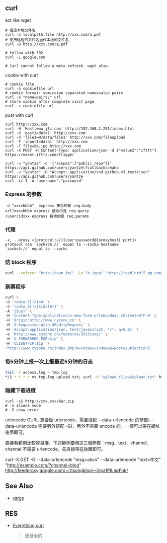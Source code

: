 ## curl

act like wget
```
# 指定本地文件名
curl -o localpath.file http://xxx.com/a.pdf
# 使用远程的文件名当作本地的文件名
curl -O http://xxx.com/a.pdf 

# follow with 302
curl -L google.com

# Curl cannot follow a meta refresh. wget also.
```

cookie with curl
```
# cookie file
curl -b cookiefile url
# cookie format: semicoion separated name=value pairs
curl -b "name=pairs;" url
# store cookie after complete visit page
curl -c cookiefile url
```


post with curl
```
curl http://xxx.com
curl -H 'Host:www.jfz.com' http://192.168.1.251/index.html
curl -d 'post1=data1' http://xxx.com
curl -d 'file1=@/data/file1' http://xxx.com/fileupload
curl -F 'input1=data1' http://xxx.com
curl -F file=@a.jpg http://xxx.com
curl -X POST -H Content-Type: application/json -d {"value2":"ifttt"} https://maker.ifttt.com/trigger

curl -u "yantze" -d '{"scopes":["public_repo"]}' https://api.github.com/users/yantze\?callback\=haha
curl -u "yantze" -H "Accept: application/vnd.github.v3.text+json"  https://api.github.com/users/yantze
curl -i/-I -u "username":"password"
```

### Express 的参数
```
-d "xxx=bbbb"  express 接受的是 req.body
url?xxx=bbbb express 接收的是 req.query
/user/idxxx express 接收的是 req.params
```


### 代理
```
-x, --proxy <[protocol://][user:password@]proxyhost[:port]>
protocol can `socks5h://` equal to --socks-hostname
`socks5://` equal to --socks
```

### 防 block 程序
```bash
curl --referer "http://xun.im/" -Lo "b.jpeg" "http://read.html5.qq.com/image?src=forum&q=5&r=0&imgflag=7&imageUrl=http://mmbiz.qpic.cn/mmbiz/4SzSI83cwBUnBJoBy4Hjp2cYfdE6uBJHicw0d4178n3nvDjx6syBZYBEZLOuPxd75sJpLk3ib5ngXA8334UDUhvA/0?wx_fmt=jpeg"
```

### 刷票程序
```bash
curl \
-d 'radio_5[]=144' \
-d 'radio_5[]={$ids[0]}' \
-A '{$ua}' \
-H 'Content-Type:application/x-www-form-urlencoded; charset=UTF-8' \
-H 'Origin:http://www.cyzone.cn' \
-H 'X-Requested-With:XMLHttpRequest' \
-H 'Accept:application/json, text/javascript, */*; q=0.01' \
-e 'http://www.cyzone.cn/features/2015cyxg/' \
-H 'X-FORWARDED-FOR:$ip' \
-H 'CLIENT-IP:$ip' \
'http://www.cyzone.cn/index.php?m=vote&c=index&a=post&subjectid=5'
```

### 每5分钟上报一次上报最近5分钟的日志
```bash
tail -F access.log > tmp.log
*/5 * * * * mv tmp.log upload.txt; curl -d "upload_file=@upload.txt" http://xxx.com/log_upload.php; rm upload.txt 
```

### 隐藏下载进度
```
curl -sS http://xxx.xxx/bar.zip
# -s slient mode
# -S show error

```
urlencode
CURL 想要做 urlencode，需要搭配 --data-urlencode 的參數(--data-urlencode 需要另外搭配 -G)，另外不需要 encode 的，一樣可以帶在網址後面即可。

直接看範例比較容易懂，下述範例要傳送三個參數：msg、text、channel，channel 不需要 urlencode，先直接帶在後面即可。

curl -X GET -G --data-urlencode "msg=abcs" --data-urlencode "text=中文" "http://example.com/?channel=blog"
http://feedproxy.google.com/~r/tsungblog/~3/pz1PILepFbk/

## See Also
- [xargs](./xargs.md)

## RES
- [Everything curl](https://curl.haxx.se/docs/)
    > 还挺全的

